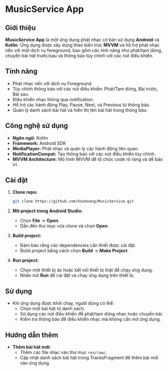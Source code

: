 # MusicService App

## Giới thiệu

**MusicService App** là một ứng dụng phát nhạc cơ bản sử dụng **Android** và **Kotlin**. Ứng dụng được xây dựng theo kiến trúc **MVVM** và hỗ trợ phát nhạc nền với một dịch vụ foreground, bao gồm các tính năng như phát/tạm dừng, chuyển bài hát trước/sau và thông báo tùy chỉnh với các nút điều khiển.

## Tính năng

- Phát nhạc nền với dịch vụ Foreground.
- Tùy chỉnh thông báo với các nút điều khiển: Phát/Tạm dừng, Bài trước, Bài sau.
- Điều khiển nhạc thông qua notification.
- Hỗ trợ các hành động Play, Pause, Next, và Previous từ thông báo.
- Quản lý danh sách bài hát và hiển thị tên bài hát trong thông báo.

## Công nghệ sử dụng

- **Ngôn ngữ:** Kotlin
- **Framework:** Android SDK
- **MediaPlayer:** Phát nhạc và quản lý các hành động liên quan.
- **NotificationCompat:** Tạo thông báo với các nút điều khiển tùy chỉnh.
- **MVVM Architecture:** Mô hình MVVM để tổ chức code rõ ràng và dễ bảo trì.

## Cài đặt

1. **Clone repo:**

    ```sh
    git clone https://github.com/kouhoang/MusicService.git
    ```

2. **Mở project trong Android Studio:**

    - Chọn **File** -> **Open**.
    - Dẫn đến thư mục vừa clone và chọn **Open**.

3. **Build project:**
    - Đảm bảo rằng các dependencies cần thiết được cài đặt.
    - Build project bằng cách chọn **Build** -> **Make Project**.

4. **Run project:**
    - Chọn một thiết bị ảo hoặc kết nối thiết bị thật để chạy ứng dụng.
    - Nhấn nút **Run** để cài đặt và chạy ứng dụng trên thiết bị.

## Sử dụng

- Khi ứng dụng được khởi chạy, người dùng có thể:
  - Chọn một bài hát từ danh sách.
  - Sử dụng các nút điều khiển để phát/tạm dừng nhạc hoặc chuyển bài.
  - Kiểm tra thông báo để điều khiển nhạc mà không cần mở ứng dụng.

## Hướng dẫn thêm

- **Thêm bài hát mới:**
  - Thêm các file nhạc vào thư mục `res/raw/`.
  - Cập nhật danh sách bài hát trong TracksFragment để thêm bài mới vào ứng dụng.
